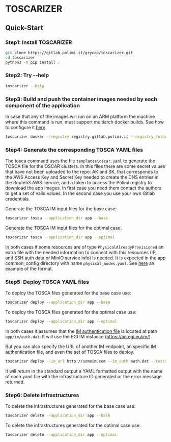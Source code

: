 # TOSCARIZER

## Quick-Start

### Step1: Install TOSCARIZER

```sh
git clone https://gitlab.polimi.it/grycap/toscarizer.git
cd toscarizer
python3 -m pip install . 
```

### Step2: Try --help

```sh
toscarizer --help
```

### Step3: Build and push the container images needed by each component of the application

In case that any of the images will run on an ARM platform the machine where this command is run, must support multiarch docker builds.
See how to configure it [here](https://docs.docker.com/desktop/multi-arch/).

```sh
toscarizer docker --registry registry.gitlab.polimi.it --registry_folder /ai-sprint --username user --password pass --application_dir app
```

### Step4: Generate the corresponding TOSCA YAML files

The tosca command uses the file ``templates\oscar.yaml`` to generate the TOSCA file for the OSCAR clusters.
In this files there are some secret values that have not been uploaded to the repo: AK and SK, that corresponds
to the AWS Access Key and Secret Key needed to create the DNS entries in the Route53 AWS service, and a
token to access the Polimi registry to download the app images. In first case you need them contact the authors to get
a set of valid values. In the second case you use your own Gitlab credentials.


Generate the TOSCA IM input files for the base case:

```sh
toscarizer tosca --application_dir app --base
```

Generate the TOSCA IM input files for the optimal case:

```sh
toscarizer tosca --application_dir app --optimal
```

In both cases if some resources are of type ``PhysicalAlreadyProvisioned`` an extra file with the needed information to connect with this resources (IP, and SSH auth data or MinIO service info) is needed. It is expected in the app common_config directory with name ``physical_nodes.yaml``. See [here](app2/common_config/physical_nodes.yaml) an example of the format.

### Step5: Deploy TOSCA YAML files

To deploy the TOSCA files generated for the base case use:

```sh
toscarizer deploy --application_dir app --base
```

To deploy the TOSCA files generated for the optimal case use:

```sh
toscarizer deploy --application_dir app --optimal
```

In both cases it assumes that the [IM authentication file](https://imdocs.readthedocs.io/en/latest/client.html#auth-file) is located at path ``app/im/auth.dat``. It will use the EGI IM instance (<https://im.egi.eu/im/>).

But you can also specify the URL of another IM endpoint, an specific IM authentication file, and even the set of TOSCA files to deploy.

```sh
toscarizer deploy --im_url http://someim.com --im_auth auth.dat --tosca_file some_path/tosca1.yaml --tosca_file some_path/tosca1.yaml 
```

It will return in the standard output a YAML formatted output with the name of each yaml file with the infrastructure ID generated or the error message returned.

### Step6: Delete infrastructures

To delete the infrastructures generated for the base case use:

```sh
toscarizer delete --application_dir app --base
```

To delete the infrastructures generated for the optimal case use:

```sh
toscarizer delete --application_dir app --optimal
```

